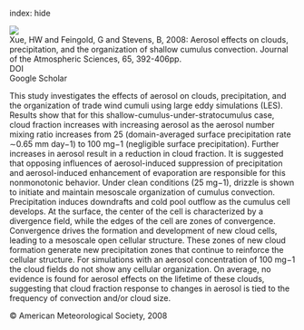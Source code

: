 index: hide

<div class="Citation">
    <div class="Citation-thumb CitationThumb-linked"  data-href="https://doi.org/10.1175/2007jas2428.1">
      <img src="https://static.claimspace.cloud/climate-study-static/refs/thumbs/7/Xue_et_al_2008-thumb.png" />
    </div>

  <div class="Citation-body">
    <div class="Citation-text">Xue, HW and Feingold, G and Stevens, B, 2008: Aerosol effects on clouds, precipitation, and the organization of shallow cumulus convection. <span class="Article-journal">Journal of the Atmospheric Sciences, </span><span class="Article-volume">65, </span>392-406pp.</div>
    <div class="Citation-links">
      <div class="CitationLink" data-href="https://doi.org/10.1175/2007jas2428.1">
        <div class="CitationLink-icon CitationLink-Doi"></div>
        <div class="CitationLink-text">DOI</div>
      </div>
      <div class="CitationLink" data-href="https://scholar.google.com/scholar?q=10.1175/2007jas2428.1">
        <div class="CitationLink-icon CitationLink-Scholar"></div>
        <div class="CitationLink-text">Google Scholar</div>
      </div>
    </div>
  </div>
</div>

This study investigates the effects of aerosol on clouds, precipitation, and the organization of trade wind cumuli using large eddy simulations (LES). Results show that for this shallow-cumulus-under-stratocumulus case, cloud fraction increases with increasing aerosol as the aerosol number mixing ratio increases from 25 (domain-averaged surface precipitation rate ∼0.65 mm day−1) to 100 mg−1 (negligible surface precipitation). Further increases in aerosol result in a reduction in cloud fraction. It is suggested that opposing influences of aerosol-induced suppression of precipitation and aerosol-induced enhancement of evaporation are responsible for this nonmonotonic behavior. Under clean conditions (25 mg−1), drizzle is shown to initiate and maintain mesoscale organization of cumulus convection. Precipitation induces downdrafts and cold pool outflow as the cumulus cell develops. At the surface, the center of the cell is characterized by a divergence field, while the edges of the cell are zones of convergence. Convergence drives the formation and development of new cloud cells, leading to a mesoscale open cellular structure. These zones of new cloud formation generate new precipitation zones that continue to reinforce the cellular structure. For simulations with an aerosol concentration of 100 mg−1 the cloud fields do not show any cellular organization. On average, no evidence is found for aerosol effects on the lifetime of these clouds, suggesting that cloud fraction response to changes in aerosol is tied to the frequency of convection and/or cloud size.

<div class="Citation-copy">
&copy; American Meteorological Society, 2008
</div>